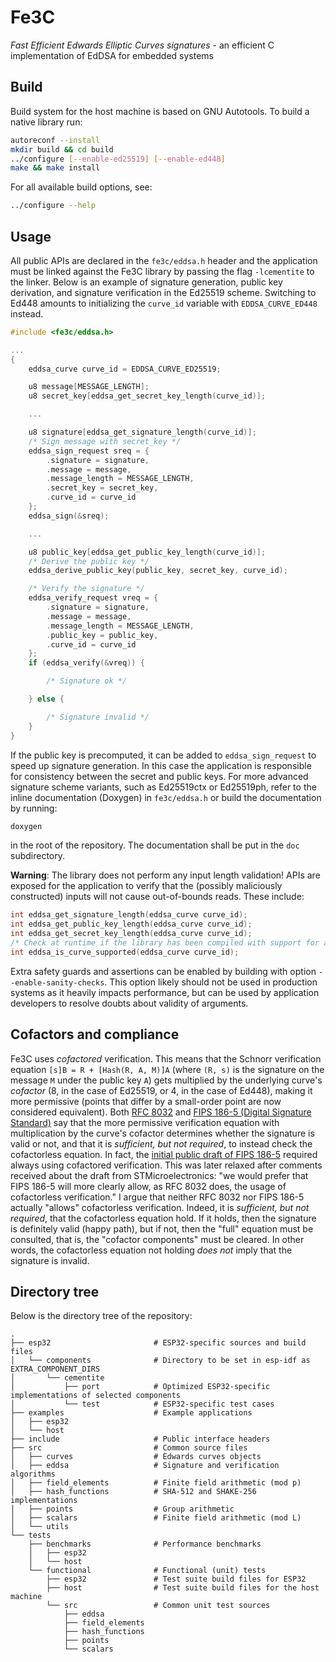 # Fe3C

*Fast Efficient Edwards Elliptic Curves signatures* - an efficient C implementation of EdDSA for embedded systems

## Build

Build system for the host machine is based on GNU Autotools. To build a native library run:

```bash
autoreconf --install
mkdir build && cd build
../configure [--enable-ed25519] [--enable-ed448]
make && make install
```

For all available build options, see:

```bash
../configure --help
```

## Usage

All public APIs are declared in the `fe3c/eddsa.h` header and the application must be linked against the Fe3C library by passing the flag `-lcementite` to the linker. Below is an example of signature generation, public key derivation, and signature verification in the Ed25519 scheme. Switching to Ed448 amounts to initializing the `curve_id` variable with `EDDSA_CURVE_ED448` instead.

```c
#include <fe3c/eddsa.h>

...
{
    eddsa_curve curve_id = EDDSA_CURVE_ED25519;

    u8 message[MESSAGE_LENGTH];
    u8 secret_key[eddsa_get_secret_key_length(curve_id)];

    ...

    u8 signature[eddsa_get_signature_length(curve_id)];
    /* Sign message with secret_key */
    eddsa_sign_request sreq = {
        .signature = signature,
        .message = message,
        .message_length = MESSAGE_LENGTH,
        .secret_key = secret_key,
        .curve_id = curve_id
    };
    eddsa_sign(&sreq);

    ...

    u8 public_key[eddsa_get_public_key_length(curve_id)];
    /* Derive the public key */
    eddsa_derive_public_key(public_key, secret_key, curve_id);

    /* Verify the signature */
    eddsa_verify_request vreq = {
        .signature = signature,
        .message = message,
        .message_length = MESSAGE_LENGTH,
        .public_key = public_key,
        .curve_id = curve_id
    };
    if (eddsa_verify(&vreq)) {

        /* Signature ok */

    } else {

        /* Signature invalid */
    }
}
```

If the public key is precomputed, it can be added to `eddsa_sign_request` to speed up signature generation. In this case the application is responsible for consistency between the secret and public keys. For more advanced signature scheme variants, such as Ed25519ctx or Ed25519ph, refer to the inline documentation (Doxygen) in `fe3c/eddsa.h` or build the documentation by running:

```bash
doxygen
```

in the root of the repository. The documentation shall be put in the `doc` subdirectory.

**Warning**: The library does not perform any input length validation! APIs are exposed for the application to verify that the (possibly maliciously constructed) inputs will not cause out-of-bounds reads. These include:

```c
int eddsa_get_signature_length(eddsa_curve curve_id);
int eddsa_get_public_key_length(eddsa_curve curve_id);
int eddsa_get_secret_key_length(eddsa_curve curve_id);
/* Check at runtime if the library has been compiled with support for a given curve */
int eddsa_is_curve_supported(eddsa_curve curve_id);
```

Extra safety guards and assertions can be enabled by building with option `--enable-sanity-checks`. This option likely should not be used in production systems as it heavily impacts performance, but can be used by application developers to resolve doubts about validity of arguments.

## Cofactors and compliance

Fe3C uses *cofactored* verification. This means that the Schnorr verification equation `[s]B = R + [Hash(R, A, M)]A` (where `(R, s)` is the signature on the message `M` under the public key `A`) gets multiplied by the underlying curve's *cofactor* (8, in the case of Ed25519, or 4, in the case of Ed448), making it more permissive (points that differ by a small-order point are now considered equivalent). Both [RFC 8032](https://datatracker.ietf.org/doc/html/rfc8032) and [FIPS 186-5 (Digital Signature Standard)](https://csrc.nist.gov/pubs/fips/186-5/final) say that the more permissive verification equation with multiplication by the curve's cofactor determines whether the signature is valid or not, and that it is *sufficient, but not required*, to instead check the cofactorless equation. In fact, the [initial public draft of FIPS 186-5](https://csrc.nist.gov/pubs/fips/186-5/ipd) required always using cofactored verification. This was later relaxed after comments received about the draft from STMicroelectronics: "we would prefer that FIPS 186-5 will more clearly allow, as RFC 8032 does, the usage of cofactorless verification." I argue that neither RFC 8032 nor FIPS 186-5 actually "allows" cofactorless verification. Indeed, it is *sufficient, but not required*, that the cofactorless equation hold. If it holds, then the signature is definitely valid (happy path), but if not, then the "full" equation must be consulted, that is, the "cofactor components" must be cleared. In other words, the cofactorless equation not holding *does not* imply that the signature is invalid.

## Directory tree

Below is the directory tree of the repository:

    .
    ├── esp32                       # ESP32-specific sources and build files
    │   └── components              # Directory to be set in esp-idf as EXTRA_COMPONENT_DIRS
    │       └── cementite
    │           ├── port            # Optimized ESP32-specific implementations of selected components
    │           └── test            # ESP32-specific test cases
    ├── examples                    # Example applications
    │   ├── esp32
    │   └── host
    ├── include                     # Public interface headers
    ├── src                         # Common source files
    │   ├── curves                  # Edwards curves objects
    │   ├── eddsa                   # Signature and verification algorithms
    │   ├── field_elements          # Finite field arithmetic (mod p)
    │   ├── hash_functions          # SHA-512 and SHAKE-256 implementations
    │   ├── points                  # Group arithmetic
    │   ├── scalars                 # Finite field arithmetic (mod L)
    │   └── utils
    └── tests
        ├── benchmarks              # Performance benchmarks
        │   ├── esp32
        │   └── host
        └── functional              # Functional (unit) tests
            ├── esp32               # Test suite build files for ESP32
            ├── host                # Test suite build files for the host machine
            └── src                 # Common unit test sources
                ├── eddsa
                ├── field_elements
                ├── hash_functions
                ├── points
                └── scalars
